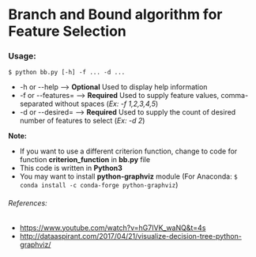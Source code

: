 # Branch and Bound algorithm for Feature Selection

### Usage:
```
$ python bb.py [-h] -f ... -d ...
```
* -h or --help --> __Optional__ Used to display help information
* -f or --features= --> __Required__ Used to supply feature values, comma-separated without spaces (_Ex: -f 1,2,3,4,5_)
* -d or --desired= --> __Required__ Used to supply the count of desired number of features to select (_Ex: -d 2_)

__Note:__
* If you want to use a different criterion function, change to code for function __criterion_function__ in __bb.py__ file
* This code is written in __Python3__
* You may want to install __python-graphviz__ module (For Anaconda: ```$ conda install -c conda-forge python-graphviz```)

###### References:
* https://www.youtube.com/watch?v=hG7IVK_waNQ&t=4s
* http://dataaspirant.com/2017/04/21/visualize-decision-tree-python-graphviz/
